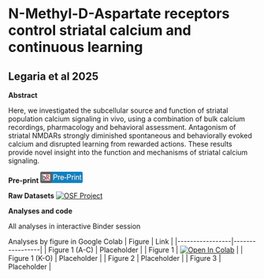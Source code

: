 # N-Methyl-D-Aspartate receptors control striatal calcium and continuous learning
## Legaria et al 2025

**Abstract**

Here, we investigated the subcellular source and function of striatal population calcium signaling in vivo, using a combination of bulk calcium recordings, pharmacology and behavioral assessment. Antagonism of striatal NMDARs strongly diminished spontaneous and behaviorally evoked calcium and disrupted learning from rewarded actions. These results provide novel insight into the function and mechanisms of striatal calcium signaling.

**Pre-print**
[![bioRxiv Preprint](https://raw.githubusercontent.com/AlexLM96/Legaria_etal_2025/main/assets/biorxiv_badge.jpg)](https://www.biorxiv.org)

**Raw Datasets**
[![OSF Project](https://img.shields.io/badge/OSF-View%20Project-blue)](
https://osf.io/stk2r/files/osfstorage)

**Analyses and code**

All analyses in interactive Binder session

Analyses by figure in Google Colab
| Figure | Link |
|-----------------|-----------------|
| Figure 1 (A-C) | Placeholder |
| Figure 1   | [![Open In Colab](https://colab.research.google.com/assets/colab-badge.svg)](https://colab.research.google.com/drive/1JxzJ7L1SKVUR1SxrC6flOTjNY-IRERd9#scrollTo=asMJWxvajXls)    |
| Figure 1 (K-O)  | Placeholder |
| Figure 2   | Placeholder   |
| Figure 3    | Placeholder   |

